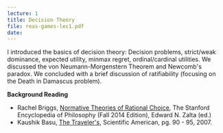 ```yaml
---
lecture: 1
title: Decision Theory
file: reas-games-lec1.pdf
date:
---
```


I introduced the basics of decision theory: Decision problems, strict/weak
dominance, expected utility, minmax regret, ordinal/cardinal utilities. We
discussed the von Neumann-Morgenstern Theorem and Newcomb's paradox. We
concluded with a brief discussion of ratifiability (focusing on the Death in
Damascus problem).  
  
**Background Reading**  

  * Rachel Briggs, [ Normative Theories of Rational Choice](http://plato.stanford.edu/entries/rationality-normative-utility/), The Stanford Encyclopedia of Philosophy (Fall 2014 Edition), Edward N. Zalta (ed.) 
  * Kaushik Basu, [The Traveler's](http://www.cs.virginia.edu/~robins/The_Travelers_Dilemma.pdf), Scientific American, pg. 90 - 95, 2007.

